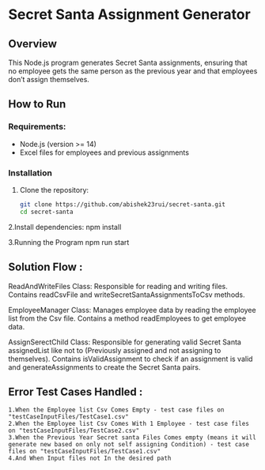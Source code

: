 # Secret Santa Assignment Generator

## Overview
This Node.js program generates Secret Santa assignments, ensuring that no employee gets the same person as the previous year and that employees don’t assign themselves.

## How to Run

### Requirements:
- Node.js (version >= 14)
- Excel files for employees and previous assignments

### Installation
1. Clone the repository:
   ```bash
   git clone https://github.com/abishek23rui/secret-santa.git
   cd secret-santa

2.Install dependencies:
    npm install

3.Running the Program
    npm run start


## Solution Flow :

ReadAndWriteFiles Class:
    Responsible for reading and writing files.
    Contains readCsvFile and writeSecretSantaAssignmentsToCsv methods.

EmployeeManager Class:
    Manages employee data by reading the employee list from the Csv file.
    Contains a method readEmployees to get employee data.

AssignSerectChild Class:
    Responsible for generating valid Secret Santa assignedList like not to (Previously assigned  and not assigning to themselves).
    Contains isValidAssignment to check if an assignment is valid and generateAssignments to create the Secret Santa pairs.


## Error Test Cases Handled :
    1.When the Employee list Csv Comes Empty - test case files on "testCaseInputFiles/TestCase1.csv"
    2.When the Employee list Csv Comes With 1 Employee - test case files on "testCaseInputFiles/TestCase2.csv"
    3.When the Previous Year Secret santa Files Comes empty (means it will generate new based on only not self assigning Condition) - test case files on "testCaseInputFiles/TestCase1.csv"
    4.And When Input files not In the desired path